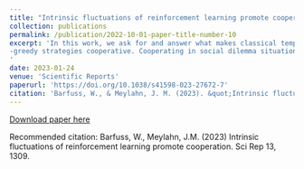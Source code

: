 ```yaml
---
title: "Intrinsic fluctuations of reinforcement learning promote cooperation"
collection: publications
permalink: /publication/2022-10-01-paper-title-number-10
excerpt: 'In this work, we ask for and answer what makes classical temporal-difference reinforcement learning with 𝜖
-greedy strategies cooperative. Cooperating in social dilemma situations is vital for animals, humans, and machines. While evolutionary theory revealed a range of mechanisms promoting cooperation, the conditions under which agents learn to cooperate are contested. Here, we demonstrate which and how individual elements of the multi-agent learning setting lead to cooperation. We use the iterated Prisoner’s dilemma with one-period memory as a testbed. Each of the two learning agents learns a strategy that conditions the following action choices on both agents’ action choices of the last round. We find that next to a high caring for future rewards, a low exploration rate, and a small learning rate, it is primarily intrinsic stochastic fluctuations of the reinforcement learning process which double the final rate of cooperation to up to 80%. Thus, inherent noise is not a necessary evil of the iterative learning process. It is a critical asset for the learning of cooperation. However, we also point out the trade-off between a high likelihood of cooperative behavior and achieving this in a reasonable amount of time. Our findings are relevant for purposefully designing cooperative algorithms and regulating undesired collusive effects.
'
date: 2023-01-24
venue: 'Scientific Reports'
paperurl: 'https://doi.org/10.1038/s41598-023-27672-7'
citation: 'Barfuss, W., & Meylahn, J. M. (2023). &quot;Intrinsic fluctuations of reinforcement learning promote cooperation&quot; <i>Scientific Reports </i>. 13(1309).'
---
```


[Download paper here](https://doi.org/10.1038/s41598-023-27672-7)

Recommended citation: Barfuss, W., Meylahn, J.M. (2023) Intrinsic fluctuations of reinforcement learning promote cooperation. Sci Rep 13, 1309.

